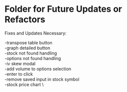 # Folder for Future Updates or Refactors 

Fixes and Updates Necessary:

-transpose table button \
-graph detailed button \
-stock not found handling \
-options not found handling \
-iv skew modal \
-add volume to options selection \
-enter to click \
-remove saved input in stock symbol \
-stock price chart \

